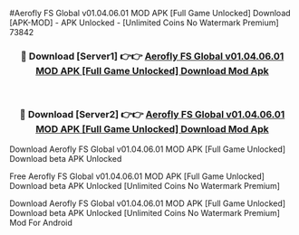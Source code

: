 #Aerofly FS Global v01.04.06.01 MOD APK [Full Game Unlocked] Download [APK-MOD] - APK Unlocked - [Unlimited Coins No Watermark Premium] 73842



<div align="center">

<h3>🔴 Download [Server1] 👉👉 <a href="https://momento.my/?title=Aerofly_FS_Global_v01.04.06.01_MOD_APK_[Full_Game_Unlocked]_Download">Aerofly FS Global v01.04.06.01 MOD APK [Full Game Unlocked] Download Mod Apk</a></h3><br>

<h3>🔴 Download [Server2] 👉👉 <a href="https://momento.my/?title=Aerofly_FS_Global_v01.04.06.01_MOD_APK_[Full_Game_Unlocked]_Download">Aerofly FS Global v01.04.06.01 MOD APK [Full Game Unlocked] Download Mod Apk</a></h3>
</div>



Download Aerofly FS Global v01.04.06.01 MOD APK [Full Game Unlocked] Download beta APK Unlocked

Free Aerofly FS Global v01.04.06.01 MOD APK [Full Game Unlocked] Download beta APK Unlocked [Unlimited Coins No Watermark Premium]

Download Aerofly FS Global v01.04.06.01 MOD APK [Full Game Unlocked] Download beta APK Unlocked [Unlimited Coins No Watermark Premium] Mod For Android
